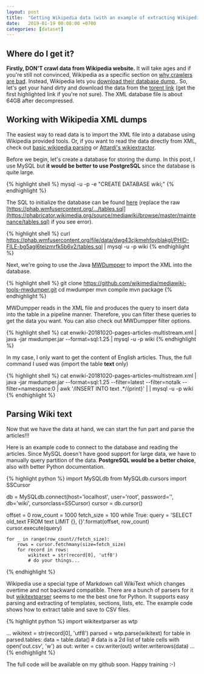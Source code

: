 ```yaml
---
layout: post
title:  "Getting Wikipedia data (with an example of extracting Wikipedia tables)."
date:   2019-01-19 00:08:00 +0700
categories: [dataset]
---
```




## Where do I get it?

**Firstly, DON'T crawl data from Wikipedia website.** It will take ages and if you're still not convinced, Wikipedia as a specific section on [why crawlers are bad](https://en.wikipedia.org/wiki/Wikipedia:Database_download#Why_not_just_retrieve_data_from_wikipedia.org_at_runtime?). Instead, Wikipedia lets you [download their database dump ](https://en.wikipedia.org/wiki/Wikipedia:Database_download#Where_do_I_get_it?). So, let's get your hand dirty and download the data from the [torent link](http://itorrents.org/torrent/3A8C87DE09C85193CFBCB10DC64B7A64C2CEE7FC.torrent) (get the first highlighted link if you're not sure). The XML database file is about 64GB after decompressed.

## Working with Wikipedia XML dumps 

The easiest way to read data is to import the XML file into a database using Wikipedia provided tools. Or, if you want to read the data directly from XML, check out [basic wikipedia parsing](https://www.heatonresearch.com/2017/03/03/python-basic-wikipedia-parsing.html) or [Attardi's wikiextractor](https://github.com/attardi/wikiextractor). 

Before we begin, let's create a database for storing the dump. In this post, I use MySQL but **it would be better to use PostgreSQL** since the database is quite large.

{% highlight shell %}
mysql -u <username> -p -e "CREATE DATABASE wiki;"
{% endhighlight %}

The SQL to initialize the database can be found [here](https://en.wikipedia.org/wiki/Wikipedia:Database_download#SQL_schema) (replace the raw [https://phab.wmfusercontent.org/.../tables.sql](https://phabricator.wikimedia.org/source/mediawiki/browse/master/maintenance/tables.sql) if you see error).

{% highlight shell %}
curl https://phab.wmfusercontent.org/file/data/dwg43cjkmehfovblakgl/PHID-FILE-bg5agl6teizmrfk5b6v2/tables.sql | mysql -u <username> -p wiki
{% endhighlight %}

Next, we're going to use the Java [MWDumpper](https://github.com/wikimedia/mediawiki-tools-mwdumper) to import the XML into the database.

{% highlight shell %}
git clone https://github.com/wikimedia/mediawiki-tools-mwdumper.git
cd mwdumper
mvn compile
mvn package
{% endhighlight %}

MWDumpper reads in the XML file and produces the query to insert data into the table in a pipeline manner. Therefore, you can filter these queries to get the data you want. You can also check out MWDumpper filter options.

{% highlight shell %}
cat enwiki-20181020-pages-articles-multistream.xml | java -jar mwdumper.jar --format=sql:1.25 | mysql -u <username> -p wiki
{% endhighlight %}

In my case, I only want to get the content of English articles. Thus, the full command I used was (import the table **text** only)

{% highlight shell %}
cat enwiki-20181020-pages-articles-multistream.xml | java -jar mwdumper.jar --format=sql:1.25 --filter=latest --filter=notalk --filter=namespace:0 | awk '/INSERT INTO text .*/{print}' | | mysql -u <username> -p wiki
{% endhighlight %}

## Parsing Wiki text

Now that we have the data at hand, we can start the fun part and parse the articles!!! 

Here is an example code to connect to the database and reading the articles. Since MySQL doesn't have good support for large data, we have to manually query partition of the data. **PostgreSQL would be a better choice**, also with better Python documentation.  

{% highlight python %}
import MySQLdb
from MySQLdb.cursors import SSCursor

db = MySQLdb.connect(host='localhost', user='root', password='', db='wiki', cursorclass=SSCursor)
cursor = db.cursor()

offset = 0
row_count = 1000
fetch_size = 100
while True:
    query = 'SELECT old_text FROM text LIMIT {}, {}'.format(offset, row_count)
    cursor.execute(query)

    for _ in range(row_count//fetch_size):
        rows = cursor.fetchmany(size=fetch_size)
        for record in rows:
            wikitext = str(record[0], 'utf8')
            # do your things...
{% endhighlight %}

Wikipedia use a special type of Markdown call WikiText which changes overtime and not backward compatible. There are a bunch of parsers for it but [wikitextparser](https://github.com/5j9/wikitextparser) seems to me the best one for Python. It supports easy parsing and extracting of templates, sections, lists, etc. The example code shows how to extract table and save to CSV files.

{% highlight python %}
import wikitextparser as wtp

...
    wikitext = str(record[0], 'utf8')
    parsed = wtp.parse(wikitext)
    for table in parsed.tables:
        data = table.data() # data is a 2d list of table cells
        with open('out.csv', 'w') as out:
            writer = csv.writer(out)
            writer.writerows(data)
...
{% endhighlight %}

The full code will be available on my github soon. Happy training :-)
